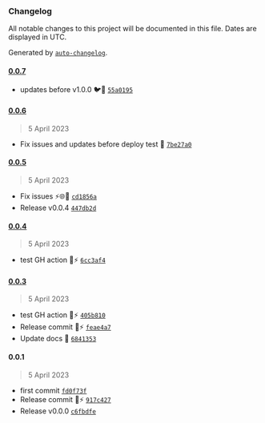 ### Changelog

All notable changes to this project will be documented in this file. Dates are displayed in UTC.

Generated by [`auto-changelog`](https://github.com/CookPete/auto-changelog).

#### [0.0.7](https://github.com/pigeonposse/pigeon-web/compare/0.0.6...0.0.7)

- updates before v1.0.0 🐦🌈 [`55a0195`](https://github.com/pigeonposse/pigeon-web/commit/55a01957fdba068bc3fffff8e1786c393909f57c)

#### [0.0.6](https://github.com/pigeonposse/pigeon-web/compare/0.0.5...0.0.6)

> 5 April 2023

- Fix issues and updates before deploy test 🚀 [`7be27a0`](https://github.com/pigeonposse/pigeon-web/commit/7be27a0bc46132d18f77bf76ffe36b7f2f5823ac)

#### [0.0.5](https://github.com/pigeonposse/pigeon-web/compare/0.0.4...0.0.5)

> 5 April 2023

- Fix issues ⚡️🌐🌈 [`cd1856a`](https://github.com/pigeonposse/pigeon-web/commit/cd1856af6a7fe9939f89e2b73589941cc2f5007c)
- Release v0.0.4 [`447db2d`](https://github.com/pigeonposse/pigeon-web/commit/447db2df4aa0ca8da67ed510ef9cc0116d4cf16b)

#### [0.0.4](https://github.com/pigeonposse/pigeon-web/compare/0.0.3...0.0.4)

> 5 April 2023

- test GH action 🌈⚡ [`6cc3af4`](https://github.com/pigeonposse/pigeon-web/commit/6cc3af4dc415609f7ceb8989292ed5004cc84b16)

#### [0.0.3](https://github.com/pigeonposse/pigeon-web/compare/0.0.1...0.0.3)

> 5 April 2023

- test GH action 🌈⚡ [`405b810`](https://github.com/pigeonposse/pigeon-web/commit/405b810628522ae6719d3f7b8b5483b6c5c0041e)
- Release commit 🌈⚡️ [`feae4a7`](https://github.com/pigeonposse/pigeon-web/commit/feae4a756f6957eb71f4ae0dc470a23022b701c2)
- Update docs 🌈 [`6841353`](https://github.com/pigeonposse/pigeon-web/commit/684135316794fc7df2418f79e966e2b82a3c8f28)

#### 0.0.1

> 5 April 2023

- first commit [`fd0f73f`](https://github.com/pigeonposse/pigeon-web/commit/fd0f73f27fc3370b568f56bba2797a8d3d17de29)
- Release commit 🌈⚡️ [`917c427`](https://github.com/pigeonposse/pigeon-web/commit/917c42764dd7c740331033eb8034030a2e96078f)
- Release v0.0.0 [`c6fbdfe`](https://github.com/pigeonposse/pigeon-web/commit/c6fbdfe05bbf941bb28d774fba95fca2aab97657)
